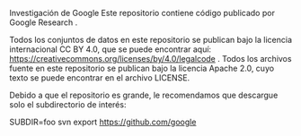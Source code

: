 Investigación de Google
Este repositorio contiene código publicado por Google Research .

Todos los conjuntos de datos en este repositorio se publican bajo la licencia internacional CC BY 4.0, que se puede encontrar aquí: https://creativecommons.org/licenses/by/4.0/legalcode . Todos los archivos fuente en este repositorio se publican bajo la licencia Apache 2.0, cuyo texto se puede encontrar en el archivo LICENSE.

Debido a que el repositorio es grande, le recomendamos que descargue solo el subdirectorio de interés:

SUBDIR=foo
svn export https://github.com/google
